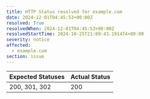```yaml
---
title: HTTP Status resolved for example.com
date: 2024-12-01T04:45:53+00:00Z
resolved: True
resolvedWhen: 2024-12-01T04:45:53+00:00Z
resolvedStartTime: 2024-10-25T21:09:43.191474+00:00
severity: notice
affected:
  - example.com
section: issue
---
```


| Expected Statuses | Actual Status  |
|-------------------|----------------|
| 200, 301, 302 | 200 |

